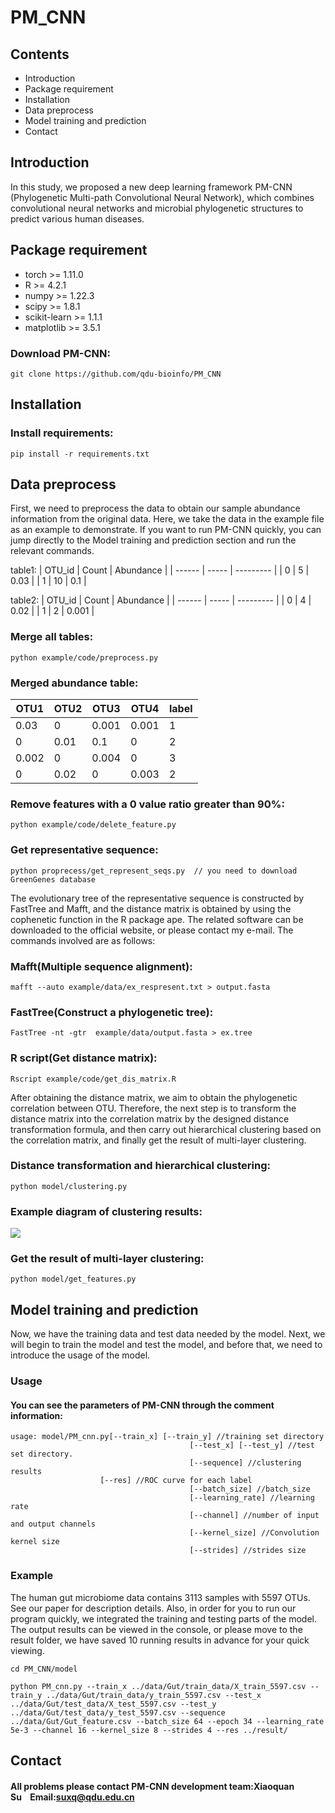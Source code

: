 # PM_CNN
## Contents
* Introduction
* Package requirement
* Installation
* Data preprocess
* Model training and prediction
* Contact
## Introduction
In this study, we proposed a new deep learning framework PM-CNN (Phylogenetic Multi-path Convolutional Neural Network), which combines convolutional neural networks and microbial phylogenetic structures to predict various human diseases.
## Package requirement
* torch >= 1.11.0
* R >= 4.2.1
* numpy >= 1.22.3
* scipy >= 1.8.1
* scikit-learn >= 1.1.1
* matplotlib >= 3.5.1

### Download PM-CNN:
```
git clone https://github.com/qdu-bioinfo/PM_CNN
```

## Installation 

### Install requirements:
```
pip install -r requirements.txt
```

## Data preprocess

First, we need to preprocess the data to obtain our sample abundance information from the original data. Here, we take the data in the example file as an example to demonstrate. If you want to run PM-CNN quickly, you can jump directly to the Model training and prediction section and run the relevant commands.

table1:
| OTU_id | Count | Abundance |
| ------ | ----- | --------- |
| 0      | 5     | 0.03       | 
| 1      | 10    | 0.1       |


table2:
| OTU_id | Count | Abundance |
| ------ | ----- | --------- |
| 0      | 4     | 0.02      |
| 1      | 2     | 0.001     |

### Merge all tables:
```
python example/code/preprocess.py
```

### Merged abundance table:

| OTU1  | OTU2 | OTU3   | OTU4  | label |
| ----- | ---- | ------ | ----- | ----- |
| 0.03  | 0    | 0.001  | 0.001 | 1     |
| 0     | 0.01 | 0.1    | 0     | 2     |
| 0.002 | 0    | 0.004 | 0     | 3     |
| 0      | 0.02     |  0      |  0.003     |   2    |


### Remove features with a 0 value ratio greater than 90%:
```
python example/code/delete_feature.py
```

### Get representative sequence:
```
python proprecess/get_represent_seqs.py  // you need to download GreenGenes database
```

The evolutionary tree of the representative sequence is constructed by FastTree and Mafft, and the distance matrix is obtained by using the cophenetic function in the R package ape. The related software can be downloaded to the official website, or please contact my e-mail. The commands involved are as follows:

### Mafft(Multiple sequence alignment):
```
mafft --auto example/data/ex_respresent.txt > output.fasta
```

### FastTree(Construct a phylogenetic tree):
```
FastTree -nt -gtr  example/data/output.fasta > ex.tree
```

### R script(Get distance matrix):
```
Rscript example/code/get_dis_matrix.R
```
After obtaining the distance matrix, we aim to obtain the phylogenetic correlation between OTU. Therefore, the next step is to transform the distance matrix into the correlation matrix by the designed distance transformation formula, and then carry out hierarchical clustering based on the correlation matrix, and finally get the result of multi-layer clustering.

### Distance transformation and hierarchical clustering:
```
python model/clustering.py
```

### Example diagram of clustering results:

![](https://markdown.liuchengtu.com/work/uploads/upload_96c134c0081ccd7afdc99e52cc4b49b5.jpg)


### Get the result of multi-layer clustering:
```
python model/get_features.py
```

## Model training and prediction
Now, we have the training data and test data needed by the model. Next, we will begin to train the model and test the model, and before that, we need to introduce the usage of the model.

### Usage
#### You can see the parameters of PM-CNN through the comment information:

```
usage: model/PM_cnn.py[--train_x] [--train_y] //training set directory
                                        [--test_x] [--test_y] //test set directory.
                                        [--sequence] //clustering results
					[--res] //ROC curve for each label
                                        [--batch_size] //batch_size
                                        [--learning_rate] //learning rate
                                        [--channel] //number of input and output channels
                                        [--kernel_size] //Convolution kernel size
                                        [--strides] //strides size
```

### Example

The human gut microbiome data contains 3113 samples with 5597 OTUs. See our paper for description details. Also, in order for you to run our program quickly, we integrated the training and testing parts of the model. The output results can be viewed in the console, or please move to the result folder, we have saved 10 running results in advance for your quick viewing.

```
cd PM_CNN/model
```

```
python PM_cnn.py --train_x ../data/Gut/train_data/X_train_5597.csv --train_y ../data/Gut/train_data/y_train_5597.csv --test_x ../data/Gut/test_data/X_test_5597.csv --test_y ../data/Gut/test_data/y_test_5597.csv --sequence ../data/Gut/Gut_feature.csv --batch_size 64 --epoch 34 --learning_rate 5e-3 --channel 16 --kernel_size 8 --strides 4 --res ../result/
```

## Contact
#### All problems please contact PM-CNN development team:**Xiaoquan Su**    Email:[suxq@qdu.edu.cn](mailto:suxq@qdu.edu.cn)
